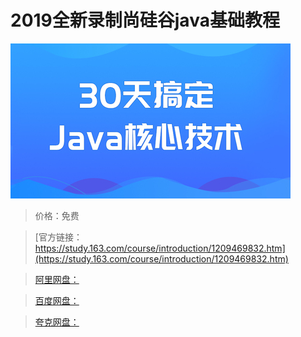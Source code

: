 # 2019全新录制尚硅谷java基础教程

![img](../../../assets/study163/free/c5eba708582349e687c08c05ca28d09e.jpg)

> 价格：免费

> [官方链接：https://study.163.com/course/introduction/1209469832.htm](https://study.163.com/course/introduction/1209469832.htm)

> [阿里网盘：]()

> [百度网盘：]()

> [夸克网盘：]()
